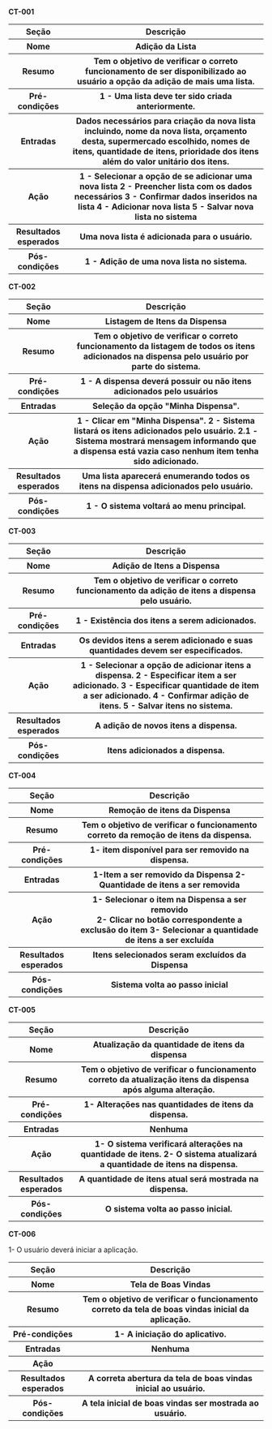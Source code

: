 

**CT-001**
<table>
  <tr>
    <th>Seção</th>
    <th>Descrição</th> 
  </tr>
  <tr>
    <th>Nome</th>
    <th>Adição da Lista</th> 
  </tr>
  <tr>
    <th>Resumo</th>
    <th>Tem o objetivo de verificar o correto funcionamento de ser disponibilizado ao usuário a opção da adição de mais uma lista.</th> 
  </tr>
  <tr>
    <th>Pré-condições</th>
    <th>1 - Uma lista deve ter sido criada anteriormente.</th> 
  </tr>
  <tr>
    <th>Entradas</th>
    <th>Dados necessários para criação da nova lista incluindo, nome da nova lista, orçamento desta, supermercado escolhido, nomes de itens, quantidade de itens, prioridade dos itens além do valor unitário dos itens. </th> 
  </tr>
  <tr>
    <th>Ação</th>
    <th>1 - Selecionar a opção de se adicionar uma nova lista  
    2 - Preencher lista com os dados necessários  
    3 - Confirmar dados inseridos na lista  
    4 - Adicionar nova lista  
    5 - Salvar nova lista no sistema  </th> 
  </tr>
  <tr>
    <th>Resultados esperados</th>
    <th>Uma nova lista é adicionada para o usuário.</th> 
  </tr>
  <tr>
    <th>Pós-condições</th>
    <th>1 - Adição de uma nova lista no sistema.</th> 
  </tr>
</table>

**CT-002**
<table>
  <tr>
    <th>Seção</th>
    <th>Descrição</th> 
  </tr>
  <tr>
    <th>Nome</th>
    <th>Listagem de Itens da Dispensa</th> 
  </tr>
  <tr>
    <th>Resumo</th>
    <th> Tem o objetivo de verificar o correto funcionamento da listagem de todos os itens adicionados na dispensa pelo usuário por parte do sistema.</th> 
  </tr>
  <tr>
    <th>Pré-condições</th>
    <th>1 - A dispensa deverá possuir ou não itens adicionados pelo usuários</th> 
  </tr>
  <tr>
    <th>Entradas</th>
    <th>Seleção da opção "Minha Dispensa".</th> 
  </tr>
  <tr>
    <th>Ação</th>
    <th>1 - Clicar em "Minha Dispensa".
    2 - Sistema listará os itens adicionados pelo usuário.
    2.1 - Sistema mostrará mensagem informando que a dispensa está vazia caso nenhum item tenha sido adicionado.</th> 
  </tr>
  <tr>
    <th>Resultados esperados</th>
    <th>Uma lista aparecerá enumerando todos os itens na dispensa adicionados pelo usuário.</th> 
  </tr>
  <tr>
    <th>Pós-condições</th>
    <th>1 - O sistema voltará ao menu principal.</th> 
  </tr>
</table>

**CT-003**
<table>
  <tr>
    <th>Seção</th>
    <th>Descrição</th> 
  </tr>
  <tr>
    <th>Nome</th>
    <th>Adição de Itens a Dispensa</th> 
  </tr>
  <tr>
    <th>Resumo</th>
    <th>Tem o objetivo de verificar o correto funcionamento da adição de itens a dispensa pelo usuário.</th> 
  </tr>
  <tr>
    <th>Pré-condições</th>
    <th>1 - Existência dos itens a serem adicionados. </th> 
  </tr>
  <tr>
    <th>Entradas</th>
    <th>Os devidos itens a serem adicionado e suas quantidades devem ser especificados.</th> 
  </tr>
  <tr>
    <th>Ação</th>
    <th>1 - Selecionar a opção de adicionar itens a dispensa.
    2 - Especificar item a ser adicionado.
    3 - Especificar quantidade de item a ser adicionado.
    4 - Confirmar adição de itens.
    5 - Salvar itens no sistema.</th> 
  </tr>
  <tr>
    <th>Resultados esperados</th>
    <th>A adição de novos itens a dispensa.</th> 
  </tr>
  <tr>
    <th>Pós-condições</th>
    <th>Itens adicionados a dispensa.</th> 
  </tr>
</table>


**CT-004**
<table>
  <tr>
    <th>Seção</th>
    <th>Descrição</th> 
  </tr>
  <tr>
    <th>Nome</th>
    <th>Remoção de itens da Dispensa</th> 
  </tr>
  <tr>
    <th>Resumo</th>
    <th>Tem o objetivo de verificar o funcionamento correto da remoção de itens da dispensa.</th> 
  </tr>
  <tr>
    <th>Pré-condições</th>
    <th>1- item disponível para ser removido na dispensa.</th> 
  </tr>
  <tr>
    <th>Entradas</th>
    <th>1-Item a ser removido da Dispensa
         2-Quantidade de itens a ser removida
</th> 
  </tr>
  <tr>
    <th>Ação</th>
    <th>1- Selecionar o item na Dispensa a ser removido</br>
        2- Clicar no botão correspondente a exclusão do item
         3- Selecionar a quantidade de itens a ser excluída
  </th> 
  </tr>
  <tr>
    <th>Resultados esperados</th>
    <th>Itens selecionados seram excluídos da Dispensa</th> 
  </tr>
  <tr>
    <th>Pós-condições</th>
    <th>Sistema volta ao passo inicial</th> 
  </tr>
</table>

**CT-005**
<table>
  <tr>
    <th>Seção</th>
    <th>Descrição</th> 
  </tr>
  <tr>
    <th>Nome</th>
    <th>Atualização da quantidade de itens da dispensa</th> 
  </tr>
  <tr>
    <th>Resumo</th>
    <th>Tem o objetivo de verificar o funcionamento correto da atualização itens da dispensa após alguma alteração.</th> 
  </tr>
  <tr>
    <th>Pré-condições</th>
    <th>1- Alterações nas quantidades de itens da dispensa.</th> 
  </tr>
  <tr>
    <th>Entradas</th>
    <th>Nenhuma
</th> 
  </tr>
  <tr>
    <th>Ação</th>
    <th>      1- O sistema verificará alterações na quantidade de itens.
        2- O sistema atualizará a quantidade de itens na dispensa.</th> 
  </tr>
  <tr>
    <th>Resultados esperados</th>
    <th>A quantidade de itens atual será mostrada na dispensa.</th> 
  </tr>
  <tr>
    <th>Pós-condições</th>
    <th>O sistema volta ao passo inicial.</th> 
  </tr>
</table>

**CT-006**
<table>
  <tr>
    <th>Seção</th>
   <th>Descrição</th> 
  </tr>
  <tr>
    <th>Nome</th>
    <th>Tela de Boas Vindas</th> 
  </tr>
  <tr>
    <th>Resumo</th>
    <th>Tem o objetivo de verificar o funcionamento correto da tela de boas vindas inicial da aplicação.</th> 
  </tr>
  <tr>
    <th>Pré-condições</th>
    <th>1- A iniciação do aplicativo.</th> 
  </tr>
  <tr>
    <th>Entradas</th>
    <th>Nenhuma</th> 
  </tr>
  <tr>
    <th>Ação</th>
    1- O usuário deverá iniciar a aplicação.
    <th>
</th> 
  </tr>
  <tr>
    <th>Resultados esperados</th>
    <th>A correta abertura da tela de boas vindas inicial ao usuário.</th> 
  </tr>
  <tr>
    <th>Pós-condições</th>
    <th>A tela inicial de boas vindas ser mostrada ao usuário.</th> 
  </tr>
</table>
